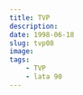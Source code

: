 ```yaml
---
title: TVP
description: 
date: 1998-06-18
slug: tvp08
image: 
tags:
    - TVP
    - lata 90
---
```


